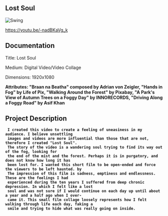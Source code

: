 ## Lost Soul

![Swing](https://i.imgur.com/acuuJUi.jpg)

https://youtu.be/-nadBKaVg_k

## Documentation
Title: Lost Soul <enter>

Medium: Digital Video/Video Collage <enter>

Dimensions: 1920x1080 <b>

Attributes: "Braan na Beatha" composed by Adrian von Zeigler, <b>
            "Hands in Fog" by Life of Pix, <b>
            "Walking Around the Forest" by Pixabay, <b>
            "A Park's View of Autumn Trees on a Foggy Day" by INNORECORDS, <b>
            "Driving Along a Foggy Road" by Asif Khan <b>
            
## Project Description

     I created this video to create a feeling of uneasiness in my audience. I believe unsettling
     images and videos are more influential than those that are not, therefore I created "Lost Soul".
     The story of the video is a wandering soul trying to find its way out of the fog, looking for
     the end of the mist and the forest. Perhaps it is in purgatory, and does not know how long it has
     been lost for. I wanted this short film to be open-ended and force the viewers to be left haunted. by
     The impression of this film is sadness, emptiness and endlessness. These are the feelings I had
     experienced during the ten years I suffered from deep chronic depression. In which I felt like a lost
     soul and was not sure if I would continue on each day up until about a year and a half ago when I over-
     came it. This small film collage loosely represents how I felt walking through life each day, faking a
     smile and trying to hide what was really going on inside.
